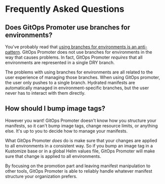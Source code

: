 # Frequently Asked Questions

## Does GitOps Promoter use branches for environments?

You've probably read that [using branches for environments is an anti-pattern](https://medium.com/containers-101/stop-using-branches-for-deploying-to-different-gitops-environments-7111d0632402).
GitOps Promoter does not use branches for environments in the way that causes problems. In fact, GitOps Promoter 
_requires_ that all environments are represented in a single DRY branch.

The problems with using branches for environments are all related to the user experience of managing those branches.
When using GitOps promoter, the user only pushes to a single branch. Hydrated manifests are automatically managed in
environment-specific branches, but the user never has to interact with them directly.

## How should I bump image tags?

However you want! GitOps Promoter doesn't know how you structure your manifests, so it can't bump image tags, change 
resource limits, or anything else. It's up to you to decide how to manage your manifests.

What GitOps Promoter _does_ do is make sure that your changes are applied to all environments in a consistent way. So if
you bump an image tag in a Kustomize base or in a global Helm values file, GitOps Promoter will make sure that change is
applied to all environments.

By focusing on the promotion part and leaving manifest manipulation to other tools, GitOps Promoter is able to reliably
handle whatever manifest structure your organization prefers.
